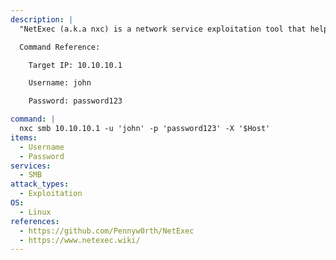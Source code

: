 ```yaml
---
description: |
  "NetExec (a.k.a nxc) is a network service exploitation tool that helps automate assessing the security of large networks." - https://www.netexec.wiki/. This command will execute a powershell command on the target machine if the user has Administrator privileges. using "-x" will execute from cmd.

  Command Reference:

  	Target IP: 10.10.10.1

  	Username: john

  	Password: password123

command: |
  nxc smb 10.10.10.1 -u 'john' -p 'password123' -X '$Host'
items:
  - Username
  - Password
services:
  - SMB
attack_types:
  - Exploitation
OS:
  - Linux
references:
  - https://github.com/Pennyw0rth/NetExec
  - https://www.netexec.wiki/
---
```

